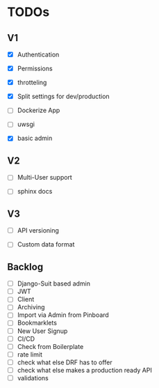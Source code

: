 # TODOs

## V1
- [X] Authentication
- [X] Permissions
- [X] throtteling
- [X] Split settings for dev/production
- [ ] Dockerize App
- [ ] uwsgi
- [X] basic admin


## V2
- [ ] Multi-User support
- [ ] sphinx docs


## V3
- [ ] API versioning
- [ ] Custom data format


## Backlog
- [ ] Django-Suit based admin
- [ ] JWT
- [ ] Client
- [ ] Archiving
- [ ] Import via Admin from Pinboard
- [ ] Bookmarklets
- [ ] New User Signup
- [ ] CI/CD
- [ ] Check from Boilerplate
- [ ] rate limit
- [ ] check what else DRF has to offer
- [ ] check what else makes a production ready API
- [ ] validations
